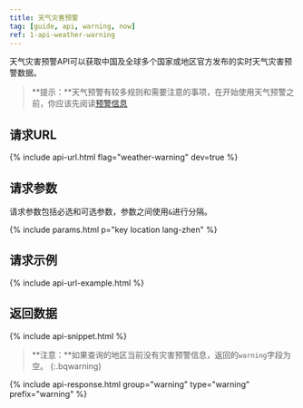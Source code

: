 ```yaml
---
title: 天气灾害预警
tag: [guide, api, warning, now]
ref: 1-api-weather-warning
---
```


天气灾害预警API可以获取中国及全球多个国家或地区官方发布的实时天气灾害预警数据。

> **提示：**天气预警有较多规则和需要注意的事项，在开始使用天气预警之前，你应该先阅读[预警信息](/docs/resource/warning-info/)

## 请求URL

{% include api-url.html flag="weather-warning" dev=true  %}

## 请求参数

请求参数包括必选和可选参数，参数之间使用`&`进行分隔。

{% include params.html p="key location lang-zhen" %}

## 请求示例

{% include api-url-example.html %}

## 返回数据

{% include api-snippet.html %}

> **注意：**如果查询的地区当前没有灾害预警信息，返回的`warning`字段为空。
{:.bqwarning}

{% include api-response.html group="warning" type="warning" prefix="warning" %}
